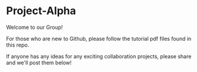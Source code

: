 # Project-Alpha

Welcome to our Group!

For those who are new to Github, please follow the tutorial pdf files found in this repo.   

If anyone has any ideas for any exciting collaboration projects, please share and we'll post them below! 

